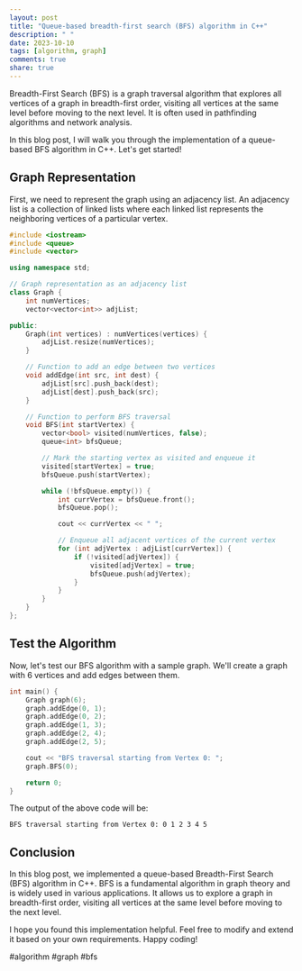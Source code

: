 ```yaml
---
layout: post
title: "Queue-based breadth-first search (BFS) algorithm in C++"
description: " "
date: 2023-10-10
tags: [algorithm, graph]
comments: true
share: true
---
```


Breadth-First Search (BFS) is a graph traversal algorithm that explores all vertices of a graph in breadth-first order, visiting all vertices at the same level before moving to the next level. It is often used in pathfinding algorithms and network analysis.

In this blog post, I will walk you through the implementation of a queue-based BFS algorithm in C++. Let's get started!

## Graph Representation

First, we need to represent the graph using an adjacency list. An adjacency list is a collection of linked lists where each linked list represents the neighboring vertices of a particular vertex.

```cpp
#include <iostream>
#include <queue>
#include <vector>

using namespace std;

// Graph representation as an adjacency list
class Graph {
    int numVertices;
    vector<vector<int>> adjList;

public:
    Graph(int vertices) : numVertices(vertices) {
        adjList.resize(numVertices);
    }

    // Function to add an edge between two vertices
    void addEdge(int src, int dest) {
        adjList[src].push_back(dest);
        adjList[dest].push_back(src);
    }

    // Function to perform BFS traversal
    void BFS(int startVertex) {
        vector<bool> visited(numVertices, false);
        queue<int> bfsQueue;

        // Mark the starting vertex as visited and enqueue it
        visited[startVertex] = true;
        bfsQueue.push(startVertex);

        while (!bfsQueue.empty()) {
            int currVertex = bfsQueue.front();
            bfsQueue.pop();

            cout << currVertex << " ";

            // Enqueue all adjacent vertices of the current vertex
            for (int adjVertex : adjList[currVertex]) {
                if (!visited[adjVertex]) {
                    visited[adjVertex] = true;
                    bfsQueue.push(adjVertex);
                }
            }
        }
    }
};
```

## Test the Algorithm

Now, let's test our BFS algorithm with a sample graph. We'll create a graph with 6 vertices and add edges between them.

```cpp
int main() {
    Graph graph(6);
    graph.addEdge(0, 1);
    graph.addEdge(0, 2);
    graph.addEdge(1, 3);
    graph.addEdge(2, 4);
    graph.addEdge(2, 5);

    cout << "BFS traversal starting from Vertex 0: ";
    graph.BFS(0);

    return 0;
}
```

The output of the above code will be:

```
BFS traversal starting from Vertex 0: 0 1 2 3 4 5
```

## Conclusion

In this blog post, we implemented a queue-based Breadth-First Search (BFS) algorithm in C++. BFS is a fundamental algorithm in graph theory and is widely used in various applications. It allows us to explore a graph in breadth-first order, visiting all vertices at the same level before moving to the next level.

I hope you found this implementation helpful. Feel free to modify and extend it based on your own requirements. Happy coding!

\#algorithm #graph #bfs